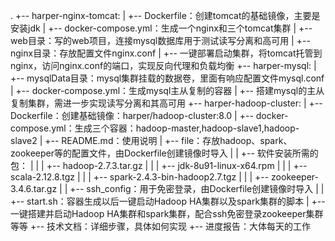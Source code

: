 .
+-- harper-nginx-tomcat:
|	  +-- Dockerfile：创建tomcat的基础镜像，主要是安装jdk
|	  +-- docker-compose.yml：生成一个nginx和三个tomcat集群
|	  +-- web目录：写的web项目，连接mysql数据库用于测试读写分离和高可用
|	  +-- nginx目录：存放配置文件nginx.conf
|	  +-- 一键部署启动集群，将tomcat托管到nginx，访问nginx.conf的端口，实现反向代理和负载均衡
+-- harper-mysql: 
|	  +-- mysqlData目录：mysql集群挂载的数据卷，里面有响应配置文件mysql.conf
|	  +-- docker-compose.yml：生成mysql主从复制的容器
|	  +-- 搭建mysql的主从复制集群，需进一步实现读写分离和其高可用
+-- harper-hadoop-cluster:
|	  +-- Dockerfile：创建基础镜像：harper/hadoop-cluster:8.0
|	  +-- docker-compose.yml：生成三个容器：hadoop-master,hadoop-slave1,hadoop-slave2
|	  +-- README.md：使用说明
|	  +-- file：存放hadoop、spark、zookeeper等的配置文件，由Dockerfile创建镜像时导入
|	  |	  +-- 软件安装所需的包：
|	  |	  |	  +-- hadoop-2.7.3.tar.gz
|	  |	  |	  +-- jdk-8u91-linux-x64.rpm
|	  |	  |	  +-- scala-2.12.8.tgz
|	  |	  |	  +-- spark-2.4.3-bin-hadoop2.7.tgz
|	  |	  |	  +-- zookeeper-3.4.6.tar.gz
|	  |	  +-- ssh_config：用于免密登录，由Dockerfile创建镜像时导入
|	  |	  +-- start.sh：容器生成以后一键启动Hadoop HA集群以及spark集群的脚本
|	  +-- 一键搭建并启动Hadoop HA集群和spark集群，配合ssh免密登录zookeeper集群等等
+-- 技术文档：详细步骤，具体如何实现
+-- 进度报告：大体每天的工作
